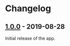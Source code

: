 Changelog
=========

[1.0.0](../../releases/tag/v1.0.0) - 2019-08-28
-----------------------------------------------
Initial release of the app.
